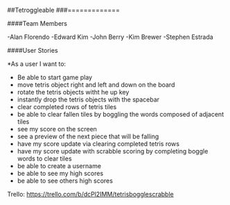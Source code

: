 
##Tetroggleable
###=============

####Team Members

-Alan Florendo
-Edward Kim
-John Berry
-Kim Brewer
-Stephen Estrada


####User Stories

 *As a user I want to:


* Be able to start game play
* move tetris object right and left and down on the board
* rotate the tetris objects witht he up key
* instantly drop the tetris objects with the spacebar
* clear completed rows of tetris tiles
* be able to clear fallen tiles by boggling the words composed of adjacent tiles
* see my score on the screen
* see a preview of the next piece that will be falling
* have my score update via clearing completed tetris rows
* have my score update with scrabble scoring by completing boggle words to clear tiles
* be able to create a username
* be able to see my high scores
* be able to see others high scores




Trello: https://trello.com/b/dcPl2IMM/tetrisbogglescrabble

